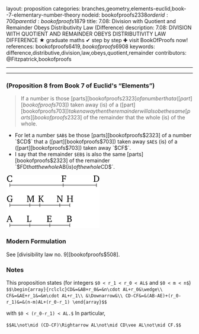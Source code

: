 layout: proposition
categories: branches,geometry,elements-euclid,book--7-elementary-number-theory
nodeid: bookofproofs$2338
orderid: 700
parentid: bookofproofs$1879
title: 7.08: Division with Quotient and Remainder Obeys Distributivity Law (Difference)
description: 7.08: DIVISION WITH QUOTIENT AND REMAINDER OBEYS DISTRIBUTIVITY LAW DIFFERENCE &#9733; graduate maths &#10004; step by step &#10010; visit BookOfProofs now!
references: bookofproofs$6419,bookofproofs$6908
keywords: difference,distributive,division,law,obeys,quotient,remainder
contributors: @Fitzpatrick,bookofproofs

---


---

### (Proposition 8 from Book 7 of Euclid's “Elements”)

> If a number is those [parts][bookofproofs$2323] of a number that a ([part][bookofproofs$703]) taken away (is) of a ([part][bookofproofs$703]) taken away then the remainder will also be the same [parts][bookofproofs$2323] of the remainder that the whole (is) of the whole.

* For let a number `$AB$` be those [parts][bookofproofs$2323] of a number `$CD$` that a ([part][bookofproofs$703]) taken away `$AE$` (is) of a ([part][bookofproofs$703]) taken away `$CF$`.
* I say that the remainder `$EB$` is also the same [parts][bookofproofs$2323] of the remainder `$FD$` that the whole `$AB$` (is) of the whole `$CD$`.


![fig08e](https://github.com/bookofproofs/bookofproofs.github.io/blob/main/_sources/_assets/images/euclid/Book07/fig08e.png?raw=true)


### Modern Formulation

See [divisibility law no. 9][bookofproofs$508].
### Notes

This proposition states (for integers `$0 < r_1 < r_0 < AL$` and `$0 < m < n$`) 
`$$\begin{array}{rclclc}CD&=&AB+r_0&=&n\cdot AL+r_0&\wedge\\
CF&=&AE+r_1&=&m\cdot AL+r_1\\
&\Downarrow&\\
CD-CF&=&(AB-AE)+(r_0-r_1)&=&(n-m)AL+(r_0-r_1)
\end{array}$$`

with `$0 < (r_0-r_1) < AL.$` In particular, 

`$$AL\not\mid (CD-CF)\Rightarrow AL\not\mid CD\vee AL\not\mid CF.$$`
